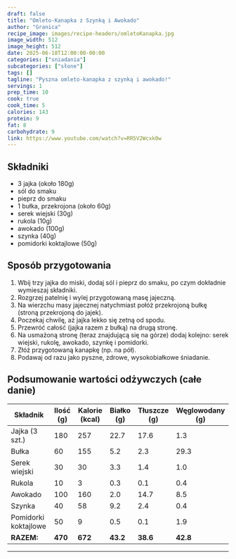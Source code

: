 ```yaml
---
draft: false
title: "Omleto-Kanapka z Szynką i Awokado"
author: "Granica"
recipe_image: images/recipe-headers/omletoKanapka.jpg
image_width: 512
image_height: 512
date: 2025-06-18T12:00:00-00:00
categories: ["sniadania"]
subcategories: ["słone"]
tags: []
tagline: "Pyszna omleto-kanapka z szynką i awokado!"
servings: 1
prep_time: 10
cook: true
cook_time: 5
calories: 143
protein: 9
fat: 8
carbohydrate: 9
link: https://www.youtube.com/watch?v=RR5V2Wcxk0w
---
```


## Składniki
- 3 jajka (około 180g)
- sól do smaku
- pieprz do smaku
- 1 bułka, przekrojona (około 60g)
- serek wiejski (30g)
- rukola (10g)
- awokado (100g)
- szynka (40g)
- pomidorki koktajlowe (50g)

## Sposób przygotowania
1. Wbij trzy jajka do miski, dodaj sól i pieprz do smaku, po czym dokładnie wymieszaj składniki.
2. Rozgrzej patelnię i wylej przygotowaną masę jajeczną.
3. Na wierzchu masy jajecznej natychmiast połóż przekrojoną bułkę (stroną przekrojoną do jajek).
4. Poczekaj chwilę, aż jajka lekko się zetną od spodu.
5. Przewróć całość (jajka razem z bułką) na drugą stronę.
6. Na usmażoną stronę (teraz znajdującą się na górze) dodaj kolejno: serek wiejski, rukolę, awokado, szynkę i pomidorki.
7. Złóż przygotowaną kanapkę (np. na pół).
8. Podawaj od razu jako pyszne, zdrowe, wysokobiałkowe śniadanie.

## Podsumowanie wartości odżywczych (całe danie)

| Składnik         | Ilość (g) | Kalorie (kcal) | Białko (g) | Tłuszcze (g) | Węglowodany (g) |
|------------------|-----------|---------------|------------|--------------|-----------------|
| Jajka (3 szt.)   | 180       | 257           | 22.7       | 17.6         | 1.3             |
| Bułka            | 60        | 155           | 5.2        | 2.3          | 29.3            |
| Serek wiejski    | 30        | 30            | 3.3        | 1.4          | 1.0             |
| Rukola           | 10        | 3             | 0.3        | 0.1          | 0.4             |
| Awokado          | 100       | 160           | 2.0        | 14.7         | 8.5             |
| Szynka           | 40        | 58            | 9.2        | 2.4          | 0.4             |
| Pomidorki koktajlowe | 50    | 9             | 0.5        | 0.1          | 1.9             |
| **RAZEM:**       | **470**   | **672**       | **43.2**   | **38.6**     | **42.8**        |

---

